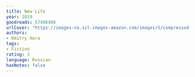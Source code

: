 ```yaml
---
title: New Life
year: 2019
goodreads: 57406486
urlCover: "https://images-na.ssl-images-amazon.com/images/S/compressed.photo.goodreads.com/books/1615737903i/57406486.jpg"
authors:
- Dmitry Hara
tags:
- Fiction
rating: 3
language: Russian
hasNotes: false
---
```

